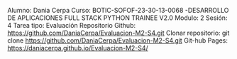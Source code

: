 Alumno: Dania Cerpa
Curso: BOTIC-SOFOF-23-30-13-0068 -DESARROLLO DE APLICACIONES FULL STACK PYTHON TRAINEE V2.0
Modulo: 2
Sesión: 4
Tarea tipo: Evaluación 
Repositorio Github: https://github.com/DaniaCerpa/Evaluacion-M2-S4.git
Clonar repositorio: git clone https://github.com/DaniaCerpa/Evaluacion-M2-S4.git
Git-hub Pages: https://daniacerpa.github.io/Evaluacion-M2-S4/

